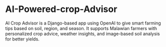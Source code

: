 # AI-Powered-crop-Advisor
AI Crop Advisor is a Django-based app using OpenAI to give smart farming tips based on soil, region, and season. It supports Malawian farmers with personalized crop advice, weather insights, and image-based soil analysis for better yields.
